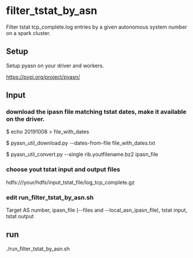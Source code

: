 # filter_tstat_by_asn
Filter tstat tcp_complete.log entries by a given autonomous system number on a spark cluster.

## Setup 

Setup pyasn on your driver and workers.

https://pypi.org/project/pyasn/


## Input

### download the ipasn file matching tstat dates, make it available on the driver.

$ echo 20191008 > file_with_dates

$ pyasn_util_download.py --dates-from-file file_with_dates.txt 

$ pyasn_util_convert.py --single rib.youtfilename.bz2 ipasn_file

### choose yout tstat input and output files

hdfs:///your/hdfs/input_tstat_file/log_tcp_complete.gz

### edit run_filter_tstat_by_asn.sh

Target AS number, ipasn_file (--files and --local_asn_ipasn_file), tstat input, tstat output 

## run

./run_filter_tstat_by_asn.sh

